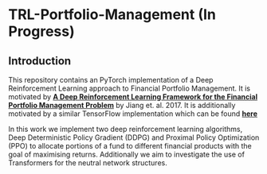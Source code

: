 # TRL-Portfolio-Management (In Progress)

## Introduction

This repository contains an PyTorch implementation of a Deep Reinforcement Learning approach to Financial Portfolio Management. It is motivated by [**A Deep Reinforcement Learning Framework for the Financial Portfolio Management Problem**](https://arxiv.org/abs/1706.10059) by Jiang et. al. 2017. It is additionally motivated by a similar TensorFlow implementation which can be found [**here**](https://github.com/deepcrypto/Reinforcement-learning-in-portfolio-management-)

In this work we implement two deep reinforcement learning algorithms, Deep Deterministic Policy Gradient (DDPG) and Proximal Policy Optimization (PPO) to allocate portions of a fund to different financial products with the goal of maximising returns. Additionally we aim to investigate the use of Transformers for the neutral network structures. 
